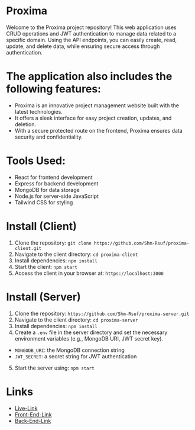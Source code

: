 # Proxima

Welcome to the Proxima project repository! This web application uses CRUD operations and JWT authentication to manage data related to a specific domain. Using the API endpoints, you can easily create, read, update, and delete data, while ensuring secure access through authentication.

# The application also includes the following features:

- Proxima is an innovative project management website built with the latest technologies.
- It offers a sleek interface for easy project creation, updates, and deletion.
- With a secure protected route on the frontend, Proxima ensures data security and confidentiality.

# Tools Used:

- React for frontend development
- Express for backend development
- MongoDB for data storage
- Node.js for server-side JavaScript
- Tailwind CSS for styling

# Install (Client)

1. Clone the repository: `git clone https://github.com/Shm-Rsuf/proxima-client.git`
2. Navigate to the client directory: `cd proxima-client`
3. Install dependencies: `npm install`
4. Start the client: `npm start`
5. Access the client in your browser at: `https://localhost:3000`

# Install (Server)

1. Clone the repository: `https://github.com/Shm-Rsuf/proxima-server.git`
2. Navigate to the client directory: `cd proxima-server`
3. Install dependencies: `npm install`
4. Create a `.env` file in the server directory and set the necessary environment variables (e.g., MongoDB URI, JWT secret key).
- `MONGODB_URI`: the MongoDB connection string
- `JWT_SECRET`: a secret string for JWT authentication
5. Start the server using: `npm start`

# Links
- [Live-Link](https://proxima-client.netlify.app/)
- [Front-End-Link](https://github.com/Shm-Rsuf/proxima-client)
- [Back-End-Link](https://github.com/Shm-Rsuf/proxima-server)
